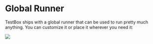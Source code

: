 # Global Runner

TestBox ships with a global runner that can be used to run pretty much anything. You can customize it or place it wherever you need it:

![](../../images/testbox-global-runner.png)
